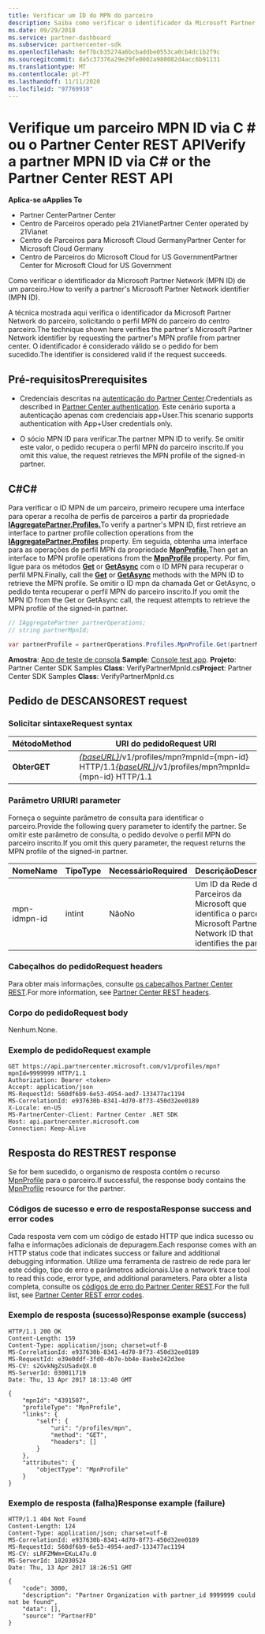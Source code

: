 ```yaml
---
title: Verificar um ID do MPN do parceiro
description: Saiba como verificar o identificador da Microsoft Partner Network (MPN ID) de um parceiro, solicitando o perfil DE MPN do parceiro via C \# ou a API do Partner Center REST.
ms.date: 09/29/2018
ms.service: partner-dashboard
ms.subservice: partnercenter-sdk
ms.openlocfilehash: 6ef7bcb35274a6bcbaddbe0553ca0cb4dc1b2f9c
ms.sourcegitcommit: 8a5c37376a29e29fe0002a980082d4acc6b91131
ms.translationtype: MT
ms.contentlocale: pt-PT
ms.lasthandoff: 11/11/2020
ms.locfileid: "97769938"
---
```

# <a name="verify-a-partner-mpn-id-via-c-or-the-partner-center-rest-api"></a><span data-ttu-id="9482b-103">Verifique um parceiro MPN ID via C \# ou o Partner Center REST API</span><span class="sxs-lookup"><span data-stu-id="9482b-103">Verify a partner MPN ID via C\# or the Partner Center REST API</span></span>

<span data-ttu-id="9482b-104">**Aplica-se a**</span><span class="sxs-lookup"><span data-stu-id="9482b-104">**Applies To**</span></span>

- <span data-ttu-id="9482b-105">Partner Center</span><span class="sxs-lookup"><span data-stu-id="9482b-105">Partner Center</span></span>
- <span data-ttu-id="9482b-106">Centro de Parceiros operado pela 21Vianet</span><span class="sxs-lookup"><span data-stu-id="9482b-106">Partner Center operated by 21Vianet</span></span>
- <span data-ttu-id="9482b-107">Centro de Parceiros para Microsoft Cloud Germany</span><span class="sxs-lookup"><span data-stu-id="9482b-107">Partner Center for Microsoft Cloud Germany</span></span>
- <span data-ttu-id="9482b-108">Centro de Parceiros do Microsoft Cloud for US Government</span><span class="sxs-lookup"><span data-stu-id="9482b-108">Partner Center for Microsoft Cloud for US Government</span></span>

<span data-ttu-id="9482b-109">Como verificar o identificador da Microsoft Partner Network (MPN ID) de um parceiro.</span><span class="sxs-lookup"><span data-stu-id="9482b-109">How to verify a partner's Microsoft Partner Network identifier (MPN ID).</span></span>

<span data-ttu-id="9482b-110">A técnica mostrada aqui verifica o identificador da Microsoft Partner Network do parceiro, solicitando o perfil MPN do parceiro do centro parceiro.</span><span class="sxs-lookup"><span data-stu-id="9482b-110">The technique shown here verifies the partner's Microsoft Partner Network identifier by requesting the partner's MPN profile from partner center.</span></span> <span data-ttu-id="9482b-111">O identificador é considerado válido se o pedido for bem sucedido.</span><span class="sxs-lookup"><span data-stu-id="9482b-111">The identifier is considered valid if the request succeeds.</span></span>

## <a name="prerequisites"></a><span data-ttu-id="9482b-112">Pré-requisitos</span><span class="sxs-lookup"><span data-stu-id="9482b-112">Prerequisites</span></span>

- <span data-ttu-id="9482b-113">Credenciais descritas na [autenticação do Partner Center](partner-center-authentication.md).</span><span class="sxs-lookup"><span data-stu-id="9482b-113">Credentials as described in [Partner Center authentication](partner-center-authentication.md).</span></span> <span data-ttu-id="9482b-114">Este cenário suporta a autenticação apenas com credenciais app+User.</span><span class="sxs-lookup"><span data-stu-id="9482b-114">This scenario supports authentication with App+User credentials only.</span></span>

- <span data-ttu-id="9482b-115">O sócio MPN ID para verificar.</span><span class="sxs-lookup"><span data-stu-id="9482b-115">The partner MPN ID to verify.</span></span> <span data-ttu-id="9482b-116">Se omitir este valor, o pedido recupera o perfil MPN do parceiro inscrito.</span><span class="sxs-lookup"><span data-stu-id="9482b-116">If you omit this value, the request retrieves the MPN profile of the signed-in partner.</span></span>

## <a name="c"></a><span data-ttu-id="9482b-117">C\#</span><span class="sxs-lookup"><span data-stu-id="9482b-117">C\#</span></span>

<span data-ttu-id="9482b-118">Para verificar o ID MPN de um parceiro, primeiro recupere uma interface para operar a recolha de perfis de parceiros a partir da propriedade [**IAggregatePartner.Profiles.**](/dotnet/api/microsoft.store.partnercenter.ipartner.profiles)</span><span class="sxs-lookup"><span data-stu-id="9482b-118">To verify a partner's MPN ID, first retrieve an interface to partner profile collection operations from the [**IAggregatePartner.Profiles**](/dotnet/api/microsoft.store.partnercenter.ipartner.profiles) property.</span></span> <span data-ttu-id="9482b-119">Em seguida, obtenha uma interface para as operações de perfil MPN da propriedade [**MpnProfile.**](/dotnet/api/microsoft.store.partnercenter.profiles.ipartnerprofilecollection.mpnprofile)</span><span class="sxs-lookup"><span data-stu-id="9482b-119">Then get an interface to MPN profile operations from the [**MpnProfile**](/dotnet/api/microsoft.store.partnercenter.profiles.ipartnerprofilecollection.mpnprofile) property.</span></span> <span data-ttu-id="9482b-120">Por fim, ligue para os métodos [**Get**](/dotnet/api/microsoft.store.partnercenter.profiles.impnprofile.get) or [**GetAsync**](/dotnet/api/microsoft.store.partnercenter.profiles.impnprofile.getasync) com o ID MPN para recuperar o perfil MPN.</span><span class="sxs-lookup"><span data-stu-id="9482b-120">Finally, call the [**Get**](/dotnet/api/microsoft.store.partnercenter.profiles.impnprofile.get) or [**GetAsync**](/dotnet/api/microsoft.store.partnercenter.profiles.impnprofile.getasync) methods with the MPN ID to retrieve the MPN profile.</span></span> <span data-ttu-id="9482b-121">Se omitir o ID mpn da chamada Get or GetAsync, o pedido tenta recuperar o perfil MPN do parceiro inscrito.</span><span class="sxs-lookup"><span data-stu-id="9482b-121">If you omit the MPN ID from the Get or GetAsync call, the request attempts to retrieve the MPN profile of the signed-in partner.</span></span>

``` csharp
// IAggregatePartner partnerOperations;
// string partnerMpnId;

var partnerProfile = partnerOperations.Profiles.MpnProfile.Get(partnerMpnId);
```

<span data-ttu-id="9482b-122">**Amostra**: [App de teste de consola](console-test-app.md).</span><span class="sxs-lookup"><span data-stu-id="9482b-122">**Sample**: [Console test app](console-test-app.md).</span></span> <span data-ttu-id="9482b-123">**Projeto**: Partner Center SDK Samples **Class**: VerifyPartnerMpnId.cs</span><span class="sxs-lookup"><span data-stu-id="9482b-123">**Project**: Partner Center SDK Samples **Class**: VerifyPartnerMpnId.cs</span></span>

## <a name="rest-request"></a><span data-ttu-id="9482b-124">Pedido de DESCANSO</span><span class="sxs-lookup"><span data-stu-id="9482b-124">REST request</span></span>

### <a name="request-syntax"></a><span data-ttu-id="9482b-125">Solicitar sintaxe</span><span class="sxs-lookup"><span data-stu-id="9482b-125">Request syntax</span></span>

| <span data-ttu-id="9482b-126">Método</span><span class="sxs-lookup"><span data-stu-id="9482b-126">Method</span></span>  | <span data-ttu-id="9482b-127">URI do pedido</span><span class="sxs-lookup"><span data-stu-id="9482b-127">Request URI</span></span>                                                                         |
|---------|-------------------------------------------------------------------------------------|
| <span data-ttu-id="9482b-128">**Obter**</span><span class="sxs-lookup"><span data-stu-id="9482b-128">**GET**</span></span> | <span data-ttu-id="9482b-129">[*{baseURL}*](partner-center-rest-urls.md)/v1/profiles/mpn?mpnId={mpn-id} HTTP/1.1</span><span class="sxs-lookup"><span data-stu-id="9482b-129">[*{baseURL}*](partner-center-rest-urls.md)/v1/profiles/mpn?mpnId={mpn-id} HTTP/1.1</span></span> |

### <a name="uri-parameter"></a><span data-ttu-id="9482b-130">Parâmetro URI</span><span class="sxs-lookup"><span data-stu-id="9482b-130">URI parameter</span></span>

<span data-ttu-id="9482b-131">Forneça o seguinte parâmetro de consulta para identificar o parceiro.</span><span class="sxs-lookup"><span data-stu-id="9482b-131">Provide the following query parameter to identify the partner.</span></span> <span data-ttu-id="9482b-132">Se omitir este parâmetro de consulta, o pedido devolve o perfil MPN do parceiro inscrito.</span><span class="sxs-lookup"><span data-stu-id="9482b-132">If you omit this query parameter, the request returns the MPN profile of the signed-in partner.</span></span>

| <span data-ttu-id="9482b-133">Nome</span><span class="sxs-lookup"><span data-stu-id="9482b-133">Name</span></span>   | <span data-ttu-id="9482b-134">Tipo</span><span class="sxs-lookup"><span data-stu-id="9482b-134">Type</span></span> | <span data-ttu-id="9482b-135">Necessário</span><span class="sxs-lookup"><span data-stu-id="9482b-135">Required</span></span> | <span data-ttu-id="9482b-136">Descrição</span><span class="sxs-lookup"><span data-stu-id="9482b-136">Description</span></span>                                                 |
|--------|------|----------|-------------------------------------------------------------|
| <span data-ttu-id="9482b-137">mpn-id</span><span class="sxs-lookup"><span data-stu-id="9482b-137">mpn-id</span></span> | <span data-ttu-id="9482b-138">int</span><span class="sxs-lookup"><span data-stu-id="9482b-138">int</span></span>  | <span data-ttu-id="9482b-139">Não</span><span class="sxs-lookup"><span data-stu-id="9482b-139">No</span></span>       | <span data-ttu-id="9482b-140">Um ID da Rede de Parceiros da Microsoft que identifica o parceiro.</span><span class="sxs-lookup"><span data-stu-id="9482b-140">A Microsoft Partner Network ID that identifies the partner.</span></span> |

### <a name="request-headers"></a><span data-ttu-id="9482b-141">Cabeçalhos do pedido</span><span class="sxs-lookup"><span data-stu-id="9482b-141">Request headers</span></span>

<span data-ttu-id="9482b-142">Para obter mais informações, consulte [os cabeçalhos Partner Center REST](headers.md).</span><span class="sxs-lookup"><span data-stu-id="9482b-142">For more information, see [Partner Center REST headers](headers.md).</span></span>

### <a name="request-body"></a><span data-ttu-id="9482b-143">Corpo do pedido</span><span class="sxs-lookup"><span data-stu-id="9482b-143">Request body</span></span>

<span data-ttu-id="9482b-144">Nenhum.</span><span class="sxs-lookup"><span data-stu-id="9482b-144">None.</span></span>

### <a name="request-example"></a><span data-ttu-id="9482b-145">Exemplo de pedido</span><span class="sxs-lookup"><span data-stu-id="9482b-145">Request example</span></span>

```http
GET https://api.partnercenter.microsoft.com/v1/profiles/mpn?mpnId=9999999 HTTP/1.1
Authorization: Bearer <token>
Accept: application/json
MS-RequestId: 560df6b9-6e53-4954-aed7-133477ac1194
MS-CorrelationId: e937630b-8341-4d70-8f73-450d32ee0189
X-Locale: en-US
MS-PartnerCenter-Client: Partner Center .NET SDK
Host: api.partnercenter.microsoft.com
Connection: Keep-Alive
```

## <a name="rest-response"></a><span data-ttu-id="9482b-146">Resposta do REST</span><span class="sxs-lookup"><span data-stu-id="9482b-146">REST response</span></span>

<span data-ttu-id="9482b-147">Se for bem sucedido, o organismo de resposta contém o recurso [MpnProfile](profile-resources.md#mpnprofile) para o parceiro.</span><span class="sxs-lookup"><span data-stu-id="9482b-147">If successful, the response body contains the [MpnProfile](profile-resources.md#mpnprofile) resource for the partner.</span></span>

### <a name="response-success-and-error-codes"></a><span data-ttu-id="9482b-148">Códigos de sucesso e erro de resposta</span><span class="sxs-lookup"><span data-stu-id="9482b-148">Response success and error codes</span></span>

<span data-ttu-id="9482b-149">Cada resposta vem com um código de estado HTTP que indica sucesso ou falha e informações adicionais de depuragem.</span><span class="sxs-lookup"><span data-stu-id="9482b-149">Each response comes with an HTTP status code that indicates success or failure and additional debugging information.</span></span> <span data-ttu-id="9482b-150">Utilize uma ferramenta de rastreio de rede para ler este código, tipo de erro e parâmetros adicionais.</span><span class="sxs-lookup"><span data-stu-id="9482b-150">Use a network trace tool to read this code, error type, and additional parameters.</span></span> <span data-ttu-id="9482b-151">Para obter a lista completa, consulte os [códigos de erro do Partner Center REST](error-codes.md).</span><span class="sxs-lookup"><span data-stu-id="9482b-151">For the full list, see [Partner Center REST error codes](error-codes.md).</span></span>

### <a name="response-example-success"></a><span data-ttu-id="9482b-152">Exemplo de resposta (sucesso)</span><span class="sxs-lookup"><span data-stu-id="9482b-152">Response example (success)</span></span>

```http
HTTP/1.1 200 OK
Content-Length: 159
Content-Type: application/json; charset=utf-8
MS-CorrelationId: e937630b-8341-4d70-8f73-450d32ee0189
MS-RequestId: e39e0ddf-3fd0-4b7e-bb4e-8aebe242d3ee
MS-CV: s2GvkNgZsUSadxQX.0
MS-ServerId: 030011719
Date: Thu, 13 Apr 2017 18:13:40 GMT

{
    "mpnId": "4391507",
    "profileType": "MpnProfile",
    "links": {
        "self": {
            "uri": "/profiles/mpn",
            "method": "GET",
            "headers": []
        }
    },
    "attributes": {
        "objectType": "MpnProfile"
    }
}
```

### <a name="response-example-failure"></a><span data-ttu-id="9482b-153">Exemplo de resposta (falha)</span><span class="sxs-lookup"><span data-stu-id="9482b-153">Response example (failure)</span></span>

```http
HTTP/1.1 404 Not Found
Content-Length: 124
Content-Type: application/json; charset=utf-8
MS-CorrelationId: e937630b-8341-4d70-8f73-450d32ee0189
MS-RequestId: 560df6b9-6e53-4954-aed7-133477ac1194
MS-CV: sLRFZMWm+EKuL47u.0
MS-ServerId: 102030524
Date: Thu, 13 Apr 2017 18:26:51 GMT

{
    "code": 3000,
    "description": "Partner Organization with partner_id 9999999 could not be found",
    "data": [],
    "source": "PartnerFD"
}
```
